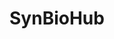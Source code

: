 ---
# Display name
title: SynBioHub

# Username (this should match the folder name)
authors:
- SynBioHub

#Author Names (alternative spellings etc)
names:
- SynBioHub

#Link to this when clicking on tool icons
toolurl: https://synbiohub.org/

# Is this the primary user of the site?
superuser: false

interests:
- SynBioHub is a Web-based repository for synthetic biology, enabling users to browse, upload, and share synthetic biology designs.

# Short bio (displayed in user profile at end of posts)
# bio: My research interests include distributed robotics, mobile computing and programmable matter.

# Social/Academic Networking
# For available icons, see: https://sourcethemes.com/academic/docs/page-builder/#icons
#   For an email link, use "fas" icon pack, "envelope" icon, and a link in the
#   form "mailto:your-email@example.com" or "#contact" for contact widget.
social:
- icon: star
  icon_pack: fas
  link: https://synbiohub.org/
- icon: docker
  icon_pack: fab
  link: https://hub.docker.com/r/synbiohub/synbiohub
- icon: github
  icon_pack: fab
  link: https://github.com/SynBioHub/synbiohub
- icon: file-alt
  icon_pack: fas
  link: https://synbiohub.github.io/


# Organizational groups that you belong to (for People widget)
#   Set this to `[]` or comment out if you are not using People widget.
user_groups:
- Tools
---